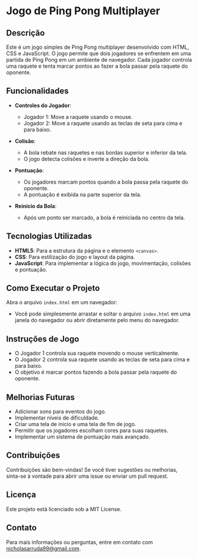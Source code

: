 # Jogo de Ping Pong Multiplayer

## Descrição
Este é um jogo simples de Ping Pong multiplayer desenvolvido com HTML, CSS e JavaScript. O jogo permite que dois jogadores se enfrentem em uma partida de Ping Pong em um ambiente de navegador. Cada jogador controla uma raquete e tenta marcar pontos ao fazer a bola passar pela raquete do oponente.

## Funcionalidades
- **Controles do Jogador**:
  - Jogador 1: Move a raquete usando o mouse.
  - Jogador 2: Move a raquete usando as teclas de seta para cima e para baixo.
  
- **Colisão**:
  - A bola rebate nas raquetes e nas bordas superior e inferior da tela.
  - O jogo detecta colisões e inverte a direção da bola.

- **Pontuação**:
  - Os jogadores marcam pontos quando a bola passa pela raquete do oponente.
  - A pontuação é exibida na parte superior da tela.

- **Reinício da Bola**:
  - Após um ponto ser marcado, a bola é reiniciada no centro da tela.

## Tecnologias Utilizadas
- **HTML5**: Para a estrutura da página e o elemento `<canvas>`.
- **CSS**: Para estilização do jogo e layout da página.
- **JavaScript**: Para implementar a lógica do jogo, movimentação, colisões e pontuação.

## Como Executar o Projeto
Abra o arquivo `index.html` em um navegador:
- Você pode simplesmente arrastar e soltar o arquivo `index.html` em uma janela do navegador ou abrir diretamente pelo menu do navegador.

## Instruções de Jogo
- O Jogador 1 controla sua raquete movendo o mouse verticalmente.
- O Jogador 2 controla sua raquete usando as teclas de seta para cima e para baixo.
- O objetivo é marcar pontos fazendo a bola passar pela raquete do oponente.

## Melhorias Futuras
- Adicionar sons para eventos do jogo.
- Implementar níveis de dificuldade.
- Criar uma tela de início e uma tela de fim de jogo.
- Permitir que os jogadores escolham cores para suas raquetes.
- Implementar um sistema de pontuação mais avançado.

## Contribuições
Contribuições são bem-vindas! Se você tiver sugestões ou melhorias, sinta-se à vontade para abrir uma issue ou enviar um pull request.

## Licença
Este projeto está licenciado sob a MIT License.

## Contato
Para mais informações ou perguntas, entre em contato com nicholasarruda99@gmail.com.
